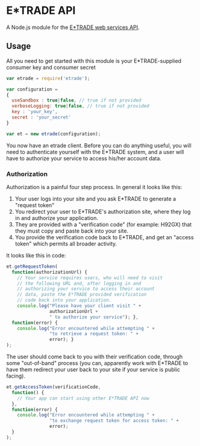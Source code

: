 # E*TRADE API

A Node.js module for the [E*TRADE web services API](https://us.etrade.com/ctnt/dev-portal/getContent?contentUri=V0_Documentation-GettingStarted).

## Usage

All you need to get started with this module is your E*TRADE-supplied consumer key and consumer secret

```javascript
var etrade = require('etrade');

var configuration = 
{
  useSandbox : true|false, // true if not provided
  verboseLogging: true|false, // true if not provided
  key : 'your_key',
  secret : 'your_secret'
}

var et = new etrade(configuration);
```

You now have an etrade client.  Before you can do anything useful, you will need to authenticate yourself with the E*TRADE system, and a user will have to authorize your service to access his/her account data.

### Authorization

Authorization is a painful four step process.  In general it looks like this:

1. Your user logs into your site and you ask E*TRADE to generate a "request token"
2. You redirect your user to E*TRADE's authorization site, where they log in and authorize your application.
3. They are provided with a "verification code" (for example: H92GX) that they must copy and paste back into your site.
4. You provide the verification code back to E*TRADE, and get an "access token" which permits all broader activity.

It looks like this in code:
```javascript
et.getRequestToken(
  function(authorizationUrl) { 
    // Your service requires users, who will need to visit
    // the following URL and, after logging in and 
    // authorizing your service to access their account
    // data, paste the E*TRADE provided verification
    // code back into your application.
    console.log("Please have your client visit " + 
                authorizationUrl + 
                " to authorize your service"); },
  function(error) { 
    console.log("Error encountered while attempting " +
                "to retrieve a request token: " + 
                error); }
);

```

The user should come back to you with their verification code, through some "out-of-band" process (you can, apparently work with E*TRADE to have them redirect your user back to your site if your service is public facing).

```javascript
et.getAccessToken(verificationCode,
  function() {
    // Your app can start using other E*TRADE API now
  },
  function(error) {
    console.log("Error encountered while attempting " +
                "to exchange request token for access token: " +
                error);
  }
);
```
